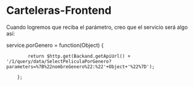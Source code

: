 # Carteleras-Frontend

Cuando logremos que reciba el parámetro, creo que el servicio será algo así:

service.porGenero = function(Object) {

            return $http.get(Backand.getApiUrl() + '/1/query/data/SelectPeliculaPorGenero?parameters=%7B%22nombreGenero%22:%22'+Object+'%22%7D');
            
        };


